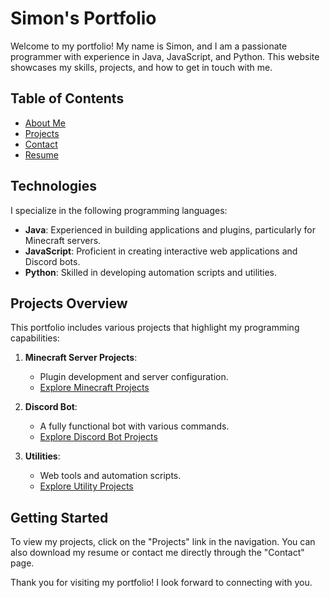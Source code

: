 # Simon's Portfolio

Welcome to my portfolio! My name is Simon, and I am a passionate programmer with experience in Java, JavaScript, and Python. This website showcases my skills, projects, and how to get in touch with me.

## Table of Contents

- [About Me](about.html)
- [Projects](projects.html)
- [Contact](contact.html)
- [Resume](resume.pdf)

## Technologies

I specialize in the following programming languages:

- **Java**: Experienced in building applications and plugins, particularly for Minecraft servers.
- **JavaScript**: Proficient in creating interactive web applications and Discord bots.
- **Python**: Skilled in developing automation scripts and utilities.

## Projects Overview

This portfolio includes various projects that highlight my programming capabilities:

1. **Minecraft Server Projects**: 
   - Plugin development and server configuration.
   - [Explore Minecraft Projects](projects/minecraft-server/README.md)

2. **Discord Bot**: 
   - A fully functional bot with various commands.
   - [Explore Discord Bot Projects](projects/discord-bot/README.md)

3. **Utilities**: 
   - Web tools and automation scripts.
   - [Explore Utility Projects](projects/utilities/README.md)

## Getting Started

To view my projects, click on the "Projects" link in the navigation. You can also download my resume or contact me directly through the "Contact" page.

Thank you for visiting my portfolio! I look forward to connecting with you.